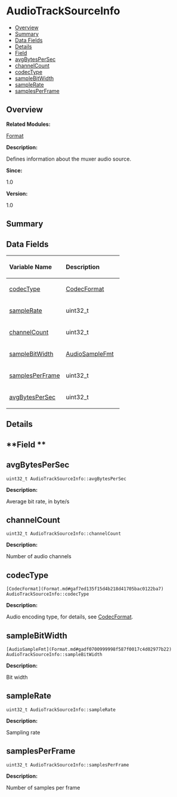 # AudioTrackSourceInfo<a name="ZH-CN_TOPIC_0000001055518078"></a>

-   [Overview](#section857880338165630)
-   [Summary](#section570326748165630)
-   [Data Fields](#pub-attribs)
-   [Details](#section1608966908165630)
-   [Field](#section1553039920165630)
-   [avgBytesPerSec](#aca750f7a7165a35cfa92a6af0c23d771)
-   [channelCount](#a9102735a0ca74b965f1946b5a282ce49)
-   [codecType](#abb7f5e09a8cc552aa558d8da6d45a2b7)
-   [sampleBitWidth](#a4d17b98a1cb944d9e401fb5ea158c72e)
-   [sampleRate](#a1853d9a135862a487c7c612862871b33)
-   [samplesPerFrame](#ab1878c9d95c3f20395d219c662e2ae6f)

## **Overview**<a name="section857880338165630"></a>

**Related Modules:**

[Format](Format.md)

**Description:**

Defines information about the muxer audio source. 

**Since:**

1.0

**Version:**

1.0

## **Summary**<a name="section570326748165630"></a>

## Data Fields<a name="pub-attribs"></a>

<a name="table1947928010165630"></a>
<table><thead align="left"><tr id="row2079650335165630"><th class="cellrowborder" valign="top" width="50%" id="mcps1.1.3.1.1"><p id="p494422878165630"><a name="p494422878165630"></a><a name="p494422878165630"></a>Variable Name</p>
</th>
<th class="cellrowborder" valign="top" width="50%" id="mcps1.1.3.1.2"><p id="p366475500165630"><a name="p366475500165630"></a><a name="p366475500165630"></a>Description</p>
</th>
</tr>
</thead>
<tbody><tr id="row1434132478165630"><td class="cellrowborder" valign="top" width="50%" headers="mcps1.1.3.1.1 "><p id="p1726992021165630"><a name="p1726992021165630"></a><a name="p1726992021165630"></a><a href="AudioTrackSourceInfo.md#abb7f5e09a8cc552aa558d8da6d45a2b7">codecType</a></p>
</td>
<td class="cellrowborder" valign="top" width="50%" headers="mcps1.1.3.1.2 "><p id="p206519478165630"><a name="p206519478165630"></a><a name="p206519478165630"></a><a href="Format.md#gaf7ed135f15d4b218d41705bac0122ba7">CodecFormat</a> </p>
</td>
</tr>
<tr id="row1296939895165630"><td class="cellrowborder" valign="top" width="50%" headers="mcps1.1.3.1.1 "><p id="p1292194458165630"><a name="p1292194458165630"></a><a name="p1292194458165630"></a><a href="AudioTrackSourceInfo.md#a1853d9a135862a487c7c612862871b33">sampleRate</a></p>
</td>
<td class="cellrowborder" valign="top" width="50%" headers="mcps1.1.3.1.2 "><p id="p1527781231165630"><a name="p1527781231165630"></a><a name="p1527781231165630"></a>uint32_t </p>
</td>
</tr>
<tr id="row1333313462165630"><td class="cellrowborder" valign="top" width="50%" headers="mcps1.1.3.1.1 "><p id="p419289112165630"><a name="p419289112165630"></a><a name="p419289112165630"></a><a href="AudioTrackSourceInfo.md#a9102735a0ca74b965f1946b5a282ce49">channelCount</a></p>
</td>
<td class="cellrowborder" valign="top" width="50%" headers="mcps1.1.3.1.2 "><p id="p1632337105165630"><a name="p1632337105165630"></a><a name="p1632337105165630"></a>uint32_t </p>
</td>
</tr>
<tr id="row391237786165630"><td class="cellrowborder" valign="top" width="50%" headers="mcps1.1.3.1.1 "><p id="p940212580165630"><a name="p940212580165630"></a><a name="p940212580165630"></a><a href="AudioTrackSourceInfo.md#a4d17b98a1cb944d9e401fb5ea158c72e">sampleBitWidth</a></p>
</td>
<td class="cellrowborder" valign="top" width="50%" headers="mcps1.1.3.1.2 "><p id="p779786566165630"><a name="p779786566165630"></a><a name="p779786566165630"></a><a href="Format.md#gadf0700999998f587f0017c4d02977b22">AudioSampleFmt</a> </p>
</td>
</tr>
<tr id="row1350176546165630"><td class="cellrowborder" valign="top" width="50%" headers="mcps1.1.3.1.1 "><p id="p1949028033165630"><a name="p1949028033165630"></a><a name="p1949028033165630"></a><a href="AudioTrackSourceInfo.md#ab1878c9d95c3f20395d219c662e2ae6f">samplesPerFrame</a></p>
</td>
<td class="cellrowborder" valign="top" width="50%" headers="mcps1.1.3.1.2 "><p id="p1504508863165630"><a name="p1504508863165630"></a><a name="p1504508863165630"></a>uint32_t </p>
</td>
</tr>
<tr id="row1099470452165630"><td class="cellrowborder" valign="top" width="50%" headers="mcps1.1.3.1.1 "><p id="p1472342781165630"><a name="p1472342781165630"></a><a name="p1472342781165630"></a><a href="AudioTrackSourceInfo.md#aca750f7a7165a35cfa92a6af0c23d771">avgBytesPerSec</a></p>
</td>
<td class="cellrowborder" valign="top" width="50%" headers="mcps1.1.3.1.2 "><p id="p715990230165630"><a name="p715990230165630"></a><a name="p715990230165630"></a>uint32_t </p>
</td>
</tr>
</tbody>
</table>

## **Details**<a name="section1608966908165630"></a>

## **Field **<a name="section1553039920165630"></a>

## avgBytesPerSec<a name="aca750f7a7165a35cfa92a6af0c23d771"></a>

```
uint32_t AudioTrackSourceInfo::avgBytesPerSec
```

 **Description:**

Average bit rate, in byte/s 

## channelCount<a name="a9102735a0ca74b965f1946b5a282ce49"></a>

```
uint32_t AudioTrackSourceInfo::channelCount
```

 **Description:**

Number of audio channels 

## codecType<a name="abb7f5e09a8cc552aa558d8da6d45a2b7"></a>

```
[CodecFormat](Format.md#gaf7ed135f15d4b218d41705bac0122ba7) AudioTrackSourceInfo::codecType
```

 **Description:**

Audio encoding type, for details, see  [CodecFormat](Format.md#gaf7ed135f15d4b218d41705bac0122ba7). 

## sampleBitWidth<a name="a4d17b98a1cb944d9e401fb5ea158c72e"></a>

```
[AudioSampleFmt](Format.md#gadf0700999998f587f0017c4d02977b22) AudioTrackSourceInfo::sampleBitWidth
```

 **Description:**

Bit width 

## sampleRate<a name="a1853d9a135862a487c7c612862871b33"></a>

```
uint32_t AudioTrackSourceInfo::sampleRate
```

 **Description:**

Sampling rate 

## samplesPerFrame<a name="ab1878c9d95c3f20395d219c662e2ae6f"></a>

```
uint32_t AudioTrackSourceInfo::samplesPerFrame
```

 **Description:**

Number of samples per frame 

